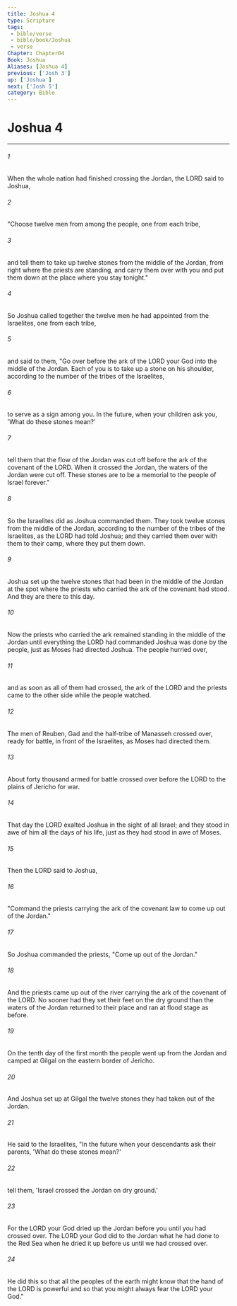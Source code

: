 ```yaml
---
title: Joshua 4
type: Scripture
tags:
 - bible/verse
 - bible/book/Joshua
 - verse
Chapter: Chapter04
Book: Joshua
Aliases: [Joshua 4]
previous: ['Josh 3']
up: ['Joshua']
next: ['Josh 5']
category: Bible
---
```

# Joshua 4

***


###### 1 
When the whole nation had finished crossing the Jordan, the LORD said to Joshua, 

###### 2 
"Choose twelve men from among the people, one from each tribe, 

###### 3 
and tell them to take up twelve stones from the middle of the Jordan, from right where the priests are standing, and carry them over with you and put them down at the place where you stay tonight." 

###### 4 
So Joshua called together the twelve men he had appointed from the Israelites, one from each tribe, 

###### 5 
and said to them, "Go over before the ark of the LORD your God into the middle of the Jordan. Each of you is to take up a stone on his shoulder, according to the number of the tribes of the Israelites, 

###### 6 
to serve as a sign among you. In the future, when your children ask you, 'What do these stones mean?' 

###### 7 
tell them that the flow of the Jordan was cut off before the ark of the covenant of the LORD. When it crossed the Jordan, the waters of the Jordan were cut off. These stones are to be a memorial to the people of Israel forever." 

###### 8 
So the Israelites did as Joshua commanded them. They took twelve stones from the middle of the Jordan, according to the number of the tribes of the Israelites, as the LORD had told Joshua; and they carried them over with them to their camp, where they put them down. 

###### 9 
Joshua set up the twelve stones that had been in the middle of the Jordan at the spot where the priests who carried the ark of the covenant had stood. And they are there to this day. 

###### 10 
Now the priests who carried the ark remained standing in the middle of the Jordan until everything the LORD had commanded Joshua was done by the people, just as Moses had directed Joshua. The people hurried over, 

###### 11 
and as soon as all of them had crossed, the ark of the LORD and the priests came to the other side while the people watched. 

###### 12 
The men of Reuben, Gad and the half-tribe of Manasseh crossed over, ready for battle, in front of the Israelites, as Moses had directed them. 

###### 13 
About forty thousand armed for battle crossed over before the LORD to the plains of Jericho for war. 

###### 14 
That day the LORD exalted Joshua in the sight of all Israel; and they stood in awe of him all the days of his life, just as they had stood in awe of Moses. 

###### 15 
Then the LORD said to Joshua, 

###### 16 
"Command the priests carrying the ark of the covenant law to come up out of the Jordan." 

###### 17 
So Joshua commanded the priests, "Come up out of the Jordan." 

###### 18 
And the priests came up out of the river carrying the ark of the covenant of the LORD. No sooner had they set their feet on the dry ground than the waters of the Jordan returned to their place and ran at flood stage as before. 

###### 19 
On the tenth day of the first month the people went up from the Jordan and camped at Gilgal on the eastern border of Jericho. 

###### 20 
And Joshua set up at Gilgal the twelve stones they had taken out of the Jordan. 

###### 21 
He said to the Israelites, "In the future when your descendants ask their parents, 'What do these stones mean?' 

###### 22 
tell them, 'Israel crossed the Jordan on dry ground.' 

###### 23 
For the LORD your God dried up the Jordan before you until you had crossed over. The LORD your God did to the Jordan what he had done to the Red Sea when he dried it up before us until we had crossed over. 

###### 24 
He did this so that all the peoples of the earth might know that the hand of the LORD is powerful and so that you might always fear the LORD your God." 
